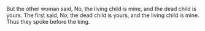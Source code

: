 But the other woman said, No, the living child is mine, and the dead child is yours. The first said, No, the dead child is yours, and the living child is mine. Thus they spoke before the king.
